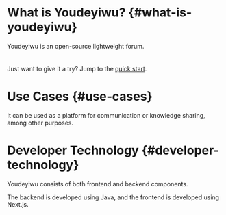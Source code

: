 # What is Youdeyiwu? {#what-is-youdeyiwu}

Youdeyiwu is an open-source lightweight forum.

<div class="tip custom-block" style="padding-top: 8px">

Just want to give it a try? Jump to the [quick start](./getting-started).

</div>

# Use Cases {#use-cases}

It can be used as a platform for communication or knowledge sharing, among other purposes.

# Developer Technology {#developer-technology}

Youdeyiwu consists of both frontend and backend components.

The backend is developed using Java, and the frontend is developed using Next.js.
